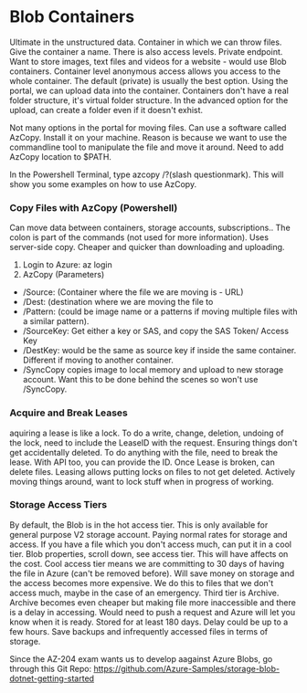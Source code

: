# Blob Containers

Ultimate in the unstructured data. Container in which we can throw files. Give the container a name. 
There is also access levels. Private endpoint. 
Want to store images, text files and videos for a website - would use Blob containers.
Container level anonymous access allows you access to the whole container.
The default (private) is usually the best option.
Using the portal, we can upload data into the container.
Containers don't have a real folder structure, it's virtual folder structure. 
In the advanced option for the upload, can create a folder even if it doesn't exhist.

Not many options in the portal for moving files. Can use a software called AzCopy. Install it on your machine. Reason is because we want to use the commandline tool to manipulate the file and move it around. Need to add AzCopy location to $PATH.

In the Powershell Terminal, type azcopy /?(slash questionmark). This will show you some examples on how to use AzCopy. 

### Copy Files with AzCopy (Powershell)
Can move data between containers, storage accounts, subscriptions.. 
The colon is part of the commands (not used for more information). Uses server-side copy. Cheaper and quicker than downloading and uploading.
1. Login to Azure: az login
2. AzCopy (Parameters)
 * /Source: (Container where the file we are moving is - URL)
 * /Dest: (destination where we are moving the file to
 * /Pattern: (could be image name or a patterns if moving multiple files with a similar pattern).
 * /SourceKey: Get either a key or SAS, and copy the SAS Token/ Access Key
 * /DestKey: would be the same as source key if inside the same container. Different if moving to another container.
 * /SyncCopy copies image to local memory and upload to new storage account. Want this to be done behind the scenes so won't use /SyncCopy.

### Acquire and Break Leases
aquiring a lease is like a lock. To do a write, change, deletion, undoing of the lock, need to include the LeaseID with the request. Ensuring things don't get accidentally deleted. To do anything with the file, need to break the lease. With API too, you can provide the ID. Once Lease is broken, can delete files. Leasing allows putting locks on files to not get deleted. Actively moving things around, want to lock stuff when in progress of working. 

### Storage Access Tiers
By default, the Blob is in the hot access tier. This is only available for general purpose V2 storage account. Paying normal rates for storage and access.
If you have a file which you don't access much, can put it in a cool tier. Blob properties, scroll down, see access tier. This will have affects on the cost. Cool access tier means we are committing to 30 days of having the file in Azure (can't be removed before). Will save money on storage and the access becomes more expensive. We do this to files that we don't access much, maybe in the case of an emergency. Third tier is Archive. Archive becomes even cheaper but making file more inaccessible and there is a delay in accessing. Would need to push a request and Azure will let you know when it is ready. Stored for at least 180 days. Delay could be up to a few hours. Save backups and infrequently accessed files in terms of storage.

Since the AZ-204 exam wants us to develop aagainst Azure Blobs, go through this Git Repo:
https://github.com/Azure-Samples/storage-blob-dotnet-getting-started
